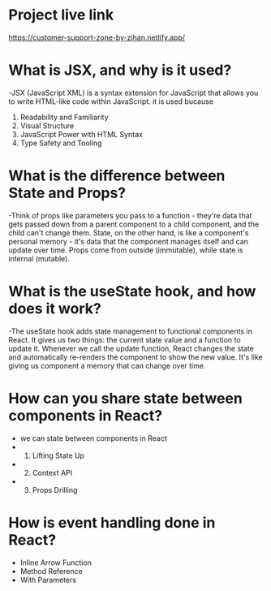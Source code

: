 # Project live link

https://customer-support-zone-by-zihan.netlify.app/


# What is JSX, and why is it used?

-JSX (JavaScript XML) is a syntax extension for JavaScript that allows you to write HTML-like code within JavaScript.
it is used bucause
1. Readability and Familiarity
2. Visual Structure
3.  JavaScript Power with HTML Syntax
4.  Type Safety and Tooling
   

# What is the difference between State and Props?
-Think of props like parameters you pass to a function - they're data that gets passed down from a parent component to a child component, and the child can't change them. State, on the other hand, is like a component's personal memory - it's data that the component manages itself and can update over time. Props come from outside (immutable), while state is internal (mutable).

# What is the useState hook, and how does it work?

-The useState hook adds state management to functional components in React. It gives us two things: the current state value and a function to update it. Whenever we call the update function, React changes the state and automatically re-renders the component to show the new value. It's like giving us component a memory that can change over time.

# How can you share state between components in React?

- we can state between components in React
- 1. Lifting State Up
- 2. Context API
- 3. Props Drilling


# How is event handling done in React?

- Inline Arrow Function
- Method Reference
- With Parameters
  



